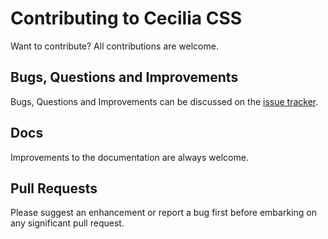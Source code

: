 # Contributing to Cecilia CSS

Want to contribute? All contributions are welcome.

## Bugs, Questions and Improvements

Bugs, Questions and Improvements can be discussed on the [issue tracker](../issues).

## Docs

Improvements to the documentation are always welcome.

## Pull Requests

Please suggest an enhancement or report a bug first before embarking on any significant pull request.
